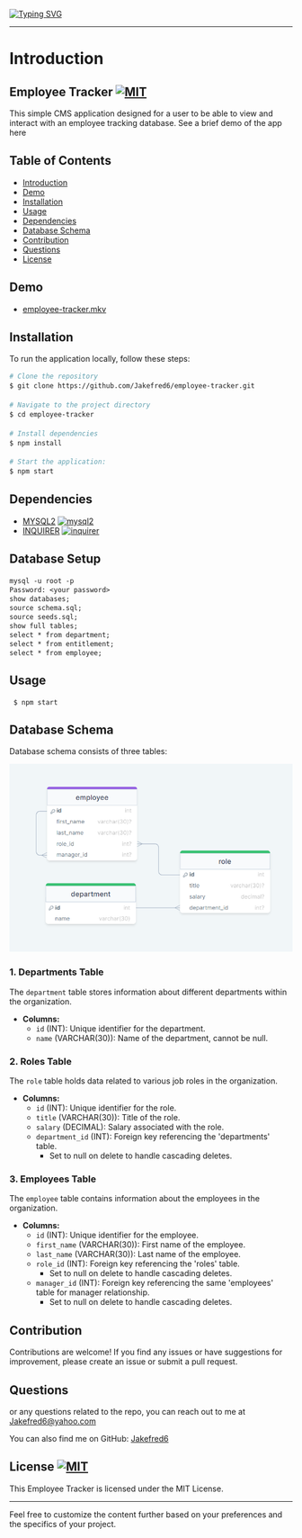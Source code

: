 
[![Typing SVG](https://readme-typing-svg.demolab.com?font=Fira+Code&weight=700&size=24&duration=2000&pause=1000&width=435&lines=++Welcom+To+My+Project+;Employee+Tracker)](https://git.io/typing-svg)  

---
# Introduction

## Employee Tracker [![MIT](https://img.shields.io/badge/License-MIT-blue)](#license)

This simple CMS application designed for a user to be able to view and interact with an employee tracking database. See a brief demo of the app here

## Table of Contents

- [Introduction](#introduction)
- [Demo](#demo)
- [Installation](#installation)
- [Usage](#usage)
- [Dependencies](#dependencies)
- [Database Schema](#databaseschema)
- [Contribution](#contribution)
- [Questions](#questions)
- [License](#license)

## Demo
- [employee-tracker.mkv](https://github.com/jakefred6/employee-tracker/demo/employee-tracker.mkv)


## Installation

To run the application locally, follow these steps:

```bash
# Clone the repository
$ git clone https://github.com/Jakefred6/employee-tracker.git

# Navigate to the project directory
$ cd employee-tracker

# Install dependencies
$ npm install

# Start the application:
$ npm start
```

## Dependencies

- [MYSQL2](https://www.npmjs.com/package/mysql2)  [![mysql2](https://img.shields.io/npm/v/mysql2)](https://www.npmjs.com/package/mysql2)
- [INQUIRER](https://www.npmjs.com/package/inquirer) [![inquirer](https://img.shields.io/npm/v/inquirer)](https://www.npmjs.com/package/inquirer)



## Database Setup
```
mysql -u root -p
Password: <your password>
show databases;
source schema.sql;
source seeds.sql;
show full tables;
select * from department;
select * from entitlement;
select * from employee;
```

## Usage
```
 $ npm start
```

## Database Schema

Database schema consists of three tables:

![](demo/schema.png)

### 1. Departments Table

The `department` table stores information about different departments within the organization.

- **Columns:**
  - `id` (INT): Unique identifier for the department.
  - `name` (VARCHAR(30)): Name of the department, cannot be null.

### 2. Roles Table

The `role` table holds data related to various job roles in the organization.

- **Columns:**
  - `id` (INT): Unique identifier for the role.
  - `title` (VARCHAR(30)): Title of the role.
  - `salary` (DECIMAL): Salary associated with the role.
  - `department_id` (INT): Foreign key referencing the 'departments' table.
    - Set to null on delete to handle cascading deletes.

### 3. Employees Table

The `employee` table contains information about the employees in the organization.

- **Columns:**
  - `id` (INT): Unique identifier for the employee.
  - `first_name` (VARCHAR(30)): First name of the employee.
  - `last_name` (VARCHAR(30)): Last name of the employee.
  - `role_id` (INT): Foreign key referencing the 'roles' table.
    - Set to null on delete to handle cascading deletes.
  - `manager_id` (INT): Foreign key referencing the same 'employees' table for manager relationship.
    - Set to null on delete to handle cascading deletes.

## Contribution
Contributions are welcome! If you find any issues or have suggestions for improvement, please create an issue or submit a pull request.


## Questions
or any questions related to the repo, you can reach out to me at [Jakefred6@yahoo.com](mailto:Jakefred6@yahoo.com)

You can also find me on GitHub: [Jakefred6](https://github.com/Jakefred6/)

## License [![MIT](https://img.shields.io/badge/License-MIT-blue)](#license)
This Employee Tracker is licensed under the MIT License.

---
Feel free to customize the content further based on your preferences and the specifics of your project.